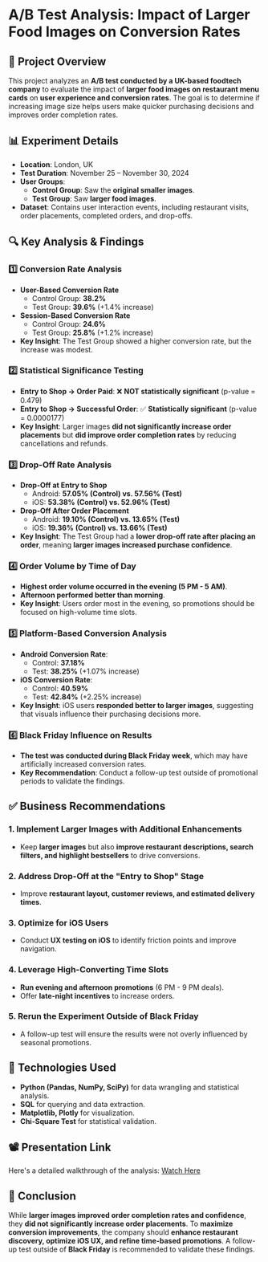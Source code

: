 # A/B Test Analysis: Impact of Larger Food Images on Conversion Rates

## 📌 Project Overview
This project analyzes an **A/B test conducted by a UK-based foodtech company** to evaluate the impact of **larger food images on restaurant menu cards** on **user experience and conversion rates**. The goal is to determine if increasing image size helps users make quicker purchasing decisions and improves order completion rates.
  
## 📊 Experiment Details
- **Location**: London, UK
- **Test Duration**: November 25 – November 30, 2024
- **User Groups**:
  - **Control Group**: Saw the **original smaller images**.
  - **Test Group**: Saw **larger food images**.
- **Dataset**: Contains user interaction events, including restaurant visits, order placements, completed orders, and drop-offs.

## 🔍 Key Analysis & Findings
### **1️⃣ Conversion Rate Analysis**
- **User-Based Conversion Rate**
  - Control Group: **38.2%**
  - Test Group: **39.6%** (+1.4% increase)
- **Session-Based Conversion Rate**
  - Control Group: **24.6%**
  - Test Group: **25.8%** (+1.2% increase)
- **Key Insight**: The Test Group showed a higher conversion rate, but the increase was modest.

### **2️⃣ Statistical Significance Testing**
- **Entry to Shop → Order Paid**: ❌ **NOT statistically significant** (p-value = 0.479)
- **Entry to Shop → Successful Order**: ✅ **Statistically significant** (p-value = 0.0000177)
- **Key Insight**: Larger images **did not significantly increase order placements** but **did improve order completion rates** by reducing cancellations and refunds.

### **3️⃣ Drop-Off Rate Analysis**
- **Drop-Off at Entry to Shop**
  - Android: **57.05% (Control) vs. 57.56% (Test)**
  - iOS: **53.38% (Control) vs. 52.96% (Test)**
- **Drop-Off After Order Placement**
  - Android: **19.10% (Control) vs. 13.65% (Test)**
  - iOS: **19.36% (Control) vs. 13.66% (Test)**
- **Key Insight**: The Test Group had a **lower drop-off rate after placing an order**, meaning **larger images increased purchase confidence**.

### **4️⃣ Order Volume by Time of Day**
- **Highest order volume occurred in the evening (5 PM - 5 AM)**.
- **Afternoon performed better than morning**.
- **Key Insight**: Users order most in the evening, so promotions should be focused on high-volume time slots.

### **5️⃣ Platform-Based Conversion Analysis**
- **Android Conversion Rate**:  
  - Control: **37.18%**  
  - Test: **38.25%** (+1.07% increase)  
- **iOS Conversion Rate**:  
  - Control: **40.59%**  
  - Test: **42.84%** (+2.25% increase)  
- **Key Insight**: iOS users **responded better to larger images**, suggesting that visuals influence their purchasing decisions more.

### **6️⃣ Black Friday Influence on Results**
- **The test was conducted during Black Friday week**, which may have artificially increased conversion rates.
- **Key Recommendation**: Conduct a follow-up test outside of promotional periods to validate the findings.

## ✅ Business Recommendations
### **1. Implement Larger Images with Additional Enhancements**
- Keep **larger images** but also **improve restaurant descriptions, search filters, and highlight bestsellers** to drive conversions.

### **2. Address Drop-Off at the "Entry to Shop" Stage**
- Improve **restaurant layout, customer reviews, and estimated delivery times**.

### **3. Optimize for iOS Users**
- Conduct **UX testing on iOS** to identify friction points and improve navigation.

### **4. Leverage High-Converting Time Slots**
- **Run evening and afternoon promotions** (6 PM - 9 PM deals).
- Offer **late-night incentives** to increase orders.

### **5. Rerun the Experiment Outside of Black Friday**
- A follow-up test will ensure the results were not overly influenced by seasonal promotions.

## 📂 Technologies Used
- **Python (Pandas, NumPy, SciPy)** for data wrangling and statistical analysis.
- **SQL** for querying and data extraction.
- **Matplotlib, Plotly** for visualization.
- **Chi-Square Test** for statistical validation.

## 📽️ Presentation Link
Here's a detailed walkthrough of the analysis: [Watch Here](https://www.loom.com/share/c055638c780b45e583651c6d144450a7)

## 📌 Conclusion
While **larger images improved order completion rates and confidence**, they **did not significantly increase order placements**. To **maximize conversion improvements**, the company should **enhance restaurant discovery, optimize iOS UX, and refine time-based promotions**. A follow-up test outside of **Black Friday** is recommended to validate these findings.

